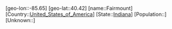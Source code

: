 ﻿---
location: [40.42,-85.65]
type: City
tags:
- geo/City


SpocWebEntityId: 30116
isDeleted: false
confidential: public

---
[geo-lon::-85.65]
[geo-lat::40.42]
[name::Fairmount]
[Country::[United_States_of_America](geo/Continent/North-America/United_States_of_America.md)]
[State::[Indiana](geo/Continent/North-America/United_States_of_America/Indiana.md)]
[Population::]
[Unknown::]

